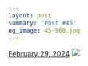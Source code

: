```yaml
---
layout: post
summary: 'Post #45'
og_image: 45-960.jpg
---
```


<p>
  <time>
    <a href="/45">February 29, 2024</a>
  </time>
  <a href="/45">
    <img src="{{ site.assets_url }}/45-480.jpg" srcset="{{ site.assets_url }}/45-240.jpg 240w, {{ site.assets_url }}/45-480.jpg 480w, {{ site.assets_url }}/45-720.jpg 720w, {{ site.assets_url }}/45-960.jpg 960w" sizes="(min-width: 700px) 50vw, calc(100vw - 2rem)" />
  </a>
</p>
